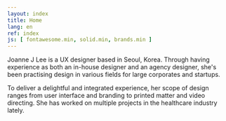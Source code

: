 ```yaml
---
layout: index
title: Home
lang: en
ref: index
js: [ fontawesome.min, solid.min, brands.min ]
---
```


Joanne J Lee is a UX designer based in Seoul, Korea. Through having experience as both an in-house designer and an agency designer, she's been practising design in various fields for large corporates and startups.

To deliver a delightful and integrated experience, her scope of design ranges from user interface and branding to printed matter and video directing. She has worked on multiple projects in the healthcare industry lately.
